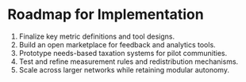 # Roadmap for Implementation

1. Finalize key metric definitions and tool designs.
2. Build an open marketplace for feedback and analytics tools.
3. Prototype needs-based taxation systems for pilot communities.
4. Test and refine measurement rules and redistribution mechanisms.
5. Scale across larger networks while retaining modular autonomy.